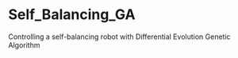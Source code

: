 # Self_Balancing_GA
Controlling a self-balancing robot with Differential Evolution Genetic Algorithm
